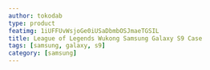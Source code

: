 ```yaml
---
author: tokodab
type: product
featimg: 1iUFFUvWsjoGe0iUSaDbmbOSJmaeTGSIL
title: League of Legends Wukong Samsung Galaxy S9 Case
tags: [samsung, galaxy, s9]
category: [samsung]
---
```

